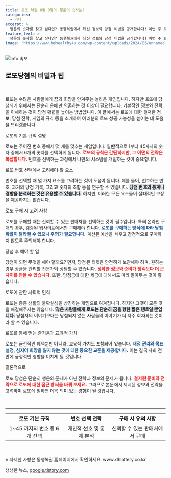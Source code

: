 ```yaml
---
title: 로또 복권 8월 3일의 행운의 숫자는?
categories:
  - 기타
excerpt: >
  행운의 숫자를 찾고 싶다면? 동행복권에서 최신 정보와 당첨 비법을 공개합니다! 이번 주 로또 추첨 결과와 함께 당신의 꿈을 현실로 만들 기회를 놓치지 마세요!
feature_text: >
  행운의 숫자를 찾고 싶다면? 동행복권에서 최신 정보와 당첨 비법을 공개합니다! 이번 주 로또 추첨 결과와 함께 당신의 꿈을 현실로 만들 기회를 놓치지 마세요!
image: 'https://www.behealthy4u.com/wp-content/uploads/2024/06/unnamed-file.png'
---
```


<p><img src="https://www.behealthy4u.com/wp-content/uploads/2024/06/unnamed-file.png" alt="info 속보" /></p>

<h2 data-ke-size="size26">로또당첨의 비밀과 팁</h2>

<p data-ke-size="size16">&nbsp;</p>

<p>로또는 수많은 사람들에게 꿈과 희망을 안겨주는 놀라운 게임입니다. 하지만 로또에 당첨되기 위해서는 단순히 운에만 의존하는 것 이상이 필요합니다. 기본적인 정보와 전략을 이해하는 것이 당첨 확률을 높이는 방법입니다. 이 글에서는 로또에 대한 철저한 정보, 당첨 전략, 게임의 규칙 등을 소개하여 여러분의 로또 성공 가능성을 높이는 데 도움을 드리겠습니다.</p>

<p>로또의 기본 규칙 설명</p>

<p>로또는 주어진 번호 중에서 몇 개를 맞추는 게임입니다. 일반적으로 1부터 45까지의 숫자 중에서 6개의 숫자를 선택하게 됩니다. <b><span style="color: #ee2323;">로또의 규칙은 간단하지만, 그 이면의 전략은 복잡합니다.</span></b> 번호를 선택하는 과정에서 나만의 시스템을 개발하는 것이 중요합니다.</p>

<p>로또 번호 선택에서 고려해야 할 요소</p>

<p>번호를 선택할 때 몇 가지 요소를 고려하는 것이 도움이 됩니다. 예를 들어, 선호하는 번호, 과거의 당첨 기록, 그리고 숫자의 조합 등을 연구할 수 있습니다. <b><span style="background-color: #21538527;">당첨 번호의 통계나 경향을 분석하는 것은 유용할 수 있습니다.</span></b> 하지만, 이러한 모든 요소들이 절대적인 보장을 제공하지는 않습니다. </p>

<p>로또 구매 시 고려 사항</p>

<p>로또를 구매할 때는 신뢰할 수 있는 판매처를 선택하는 것이 필수입니다. 특히 온라인 구매의 경우, 검증된 웹사이트에서만 구매해야 합니다. <b><span style="color: #1a5490;">로또를 구매하는 방식에 따라 당첨 확률이 달라질 수 있으니 주의가 필요합니다.</span></b> 계산된 예산을 세우고 감정적으로 구매하지 않도록 주의해야 합니다.</p>

<p>당첨 후 해야 할 일</p>

<p>당첨이 되면 무엇을 해야 할까요? 먼저, 당첨된 티켓은 안전하게 보관해야 하며, 원하는 경우 상금을 관리할 전문가와 상담할 수 있습니다. <b><span style="color: #ee2323;">정확한 정보와 준비가 생각보다 더 큰 차이를 만들 수 있습니다.</span></b> 또한, 당첨금에 대한 세금에 대해서도 미리 알아두는 것이 좋습니다.</p>

<p>로또에 관한 사회적 인식</p>

<p>로또는 종종 생활의 불확실성을 상징하는 게임으로 여겨집니다. 하지만 그것이 모든 것을 해결해주지는 않습니다. <b><span style="background-color: #21538527;">많은 사람들에게 로또는 단순히 꿈을 향한 짧은 행로일 뿐입니다.</span></b> 당첨자의 이야기보다는 당첨되지 않는 사람들의 이야기가 더 자주 회자되는 것이라 할 수 있습니다. </p>

<p>로또를 통해 얻는 즐거움과 교육적 가치</p>

<p>로또는 금전적인 혜택뿐만 아니라, 교육적 가치도 포함되어 있습니다. <b><span style="color: #1a5490;">재정 관리와 목표 설정, 심지어 희망을 잃지 않는 것에 대한 중요한 교훈을 제공합니다.</span></b> 이는 결국 사회 전반에 긍정적인 영향을 미치게 될 것입니다. </p>

<p>결론적으로</p>

<p>로또 당첨은 단순히 행운의 문제가 아닌 전략과 정보의 문제가 됩니다. <b><span style="color: #ee2323;">철저한 준비와 전략으로 로또에 대한 접근 방식을 바꿔 보세요.</span></b> 그러므로 본문에서 제시된 정보와 전략을 고려하며 로또에 임하면 더욱 의미 있는 경험이 될 것입니다. </p>

<p data-ke-size="size16">&nbsp;</p>

<hr />

<table style="width: 100%;">
<tr>
<td style="text-align: center; height: 17px;"><b>로또 기본 규칙</b></td>
<td style="text-align: center; height: 17px;"><b>번호 선택 전략</b></td>
<td style="text-align: center; height: 17px;"><b>구매 시 유의 사항</b></td>
</tr>
<tr>
<td style="text-align: center; height: 17px;">1~45 까지의 번호 중 6개 선택</td>
<td style="text-align: center; height: 17px;">개인적 선호 및 통계 분석</td>
<td style="text-align: center; height: 17px;">신뢰할 수 있는 판매처에서 구매</td>
</tr>
</table>

<p data-ke-size="size16">&nbsp;</p>

<p>※ 자세한 사항은 동행복권 홈페이지에서 확인하세요. www.dhlottery.co.kr</p>
생생한 뉴스, <a href="https://qoogle.tistory.com" rel="dofollow">qoogle.tistory.com</a>


